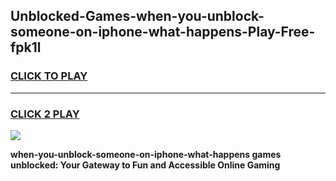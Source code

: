 
## Unblocked-Games-when-you-unblock-someone-on-iphone-what-happens-Play-Free-fpk1l
<h3>
<a href="https://premium76.site?title=when-you-unblock-someone-on-iphone-what-happens&ref=23A">CLICK TO PLAY</a></h3>
<hr>

<h3>
<a href="https://premium76.site?title=when-you-unblock-someone-on-iphone-what-happens&ref=23A">CLICK 2 PLAY</a>
  
</h3>

<a href="https://premium76.site?title=when-you-unblock-someone-on-iphone-what-happens&ref=23A"><img src="https://clearcache.store/games.png"></a>


**when-you-unblock-someone-on-iphone-what-happens games unblocked: Your Gateway to Fun and Accessible Online Gaming**
